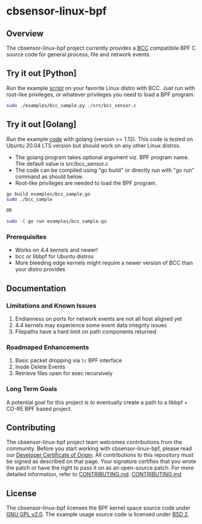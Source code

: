 
# cbsensor-linux-bpf

## Overview
The cbsensor-linux-bpf project currently provides a [BCC](https://github.com/iovisor/bcc) compatibile BPF C source code for general process, file and network events.

## Try it out [Python]
Run the example [script](examples/bcc_sample.py) on your favorite Linux distro with BCC. Just run with root-like privileges, or whatever privileges you need to load a BPF program.

```bash
sudo ./examples/bcc_sample.py ./src/bcc_sensor.c
```

## Try it out [Golang]
Run the example [code](examples/bcc_sample.go) with golang (version >= 1.13). This code is tested on Ubuntu 20.04 LTS version but should work on any other Linux distros.
* The golang program takes optional argument viz. BPF program name. The default value is src/bcc_sensor.c
* The code can be compiled using "go build" or directly run with "go run" command as should below.
* Root-like privileges are needed to load the BPF program.

```bash
go build examples/bcc_sample.go
sudo ./bcc_sample

OR

sudo -E go run examples/bcc_sample.go
```

### Prerequisites
* Works on 4.4 kernels and newer!
* bcc or libbpf for Ubuntu distros
* More bleeding edge kernels might require a newer version of BCC than your distro provides

## Documentation

### Limitations and Known Issues
1. Endianness on ports for network events are not all host aligned yet
2. 4.4 kernels may experience some event data integrity issues
3. Filepaths have a hard limit on path components returned

### Roadmaped Enhancements
1. Basic packet dropping via `tc` BPF interface
2. Inode Delete Events
3. Retrieve files open for exec recursively

### Long Term Goals
A potential goal for this project is to eventually create a path to a libbpf + CO-RE BPF based project.

## Contributing
The cbsensor-linux-bpf project team welcomes contributions from the community. Before you start working with cbsensor-linux-bpf, please
read our [Developer Certificate of Origin](https://cla.vmware.com/dco). All contributions to this repository must be
signed as described on that page. Your signature certifies that you wrote the patch or have the right to pass it on
as an open-source patch. For more detailed information, refer to [CONTRIBUTING.md](CONTRIBUTING.md).
[CONTRIBUTING.md](CONTRIBUTING.md)

## License
The cbsensor-linux-bpf licenses the BPF kernel space source code under [GNU GPL v2.0](LICENSE-GPL2.0). The example usage source code is licensed under [BSD 2](LICENSE-BSD2).
